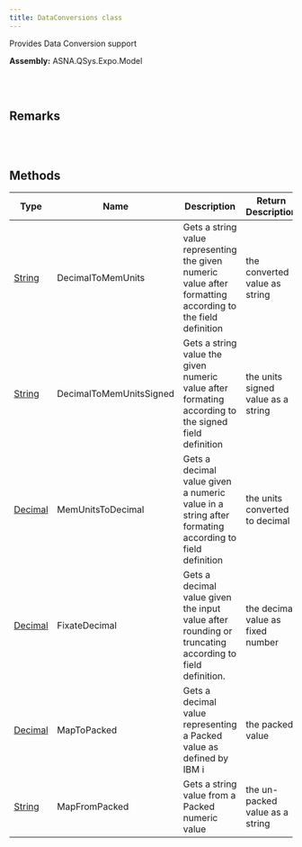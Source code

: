 ```yaml
---
title: DataConversions class
---
```


Provides Data Conversion support

**Assembly:** ASNA.QSys.Expo.Model

<br>
<br>

## Remarks

<br>
<br>

## Methods

| Type | Name | Description | Return Description 
| --- | --- | --- | --- 
| [String](https://docs.microsoft.com/en-us/dotnet/api/system.string?view=net-5.0) | DecimalToMemUnits | Gets a string value representing the given numeric value after formatting according to the field definition | the converted value as string
| [String](https://docs.microsoft.com/en-us/dotnet/api/system.string?view=net-5.0) | DecimalToMemUnitsSigned | Gets a string value the given numeric value after formating according to the signed field definition | the units signed value as a string
| [Decimal](https://docs.microsoft.com/en-us/dotnet/api/system.decimal?view=net-5.0) | MemUnitsToDecimal | Gets a decimal value given a numeric value in a string after formating according to field definition | the units converted to decimal
| [Decimal](https://docs.microsoft.com/en-us/dotnet/api/system.decimal?view=net-5.0) | FixateDecimal | Gets a decimal value given the input value after rounding or truncating according to field definition. | the decimal value as fixed number
| [Decimal](https://docs.microsoft.com/en-us/dotnet/api/system.decimal?view=net-5.0) | MapToPacked | Gets a decimal value representing a Packed value as defined by IBM i | the packed value
| [String](https://docs.microsoft.com/en-us/dotnet/api/system.string?view=net-5.0) | MapFromPacked | Gets a string value from a Packed numeric value | the un-packed value as a string

<br>
<br>

